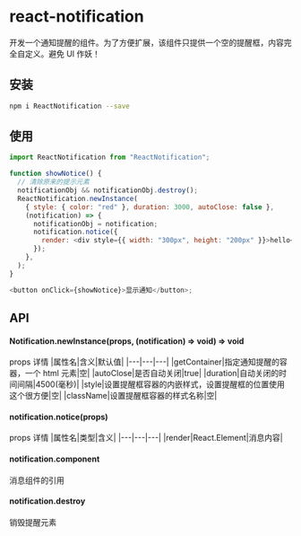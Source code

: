 # react-notification

开发一个通知提醒的组件。为了方便扩展，该组件只提供一个空的提醒框，内容完全自定义。避免 UI 作妖！

## 安装

```bash
npm i ReactNotification --save
```

## 使用

```js
import ReactNotification from "ReactNotification";

function showNotice() {
  // 清除原来的提示元素
  notificationObj && notificationObj.destroy();
  ReactNotification.newInstance(
    { style: { color: "red" }, duration: 3000, autoClose: false },
    (notification) => {
      notificationObj = notification;
      notification.notice({
        render: <div style={{ width: "300px", height: "200px" }}>hello</div>,
      });
    },
  );
}

<button onClick={showNotice}>显示通知</button>;
```

## API

#### Notification.newInstance(props, (notification) => void) => void

props 详情
|属性名|含义|默认值|
|---|---|---|
|getContainer|指定通知提醒的容器，一个 html 元素|空|
|autoClose|是否自动关闭|true|
|duration|自动关闭的时间间隔|4500(毫秒)|
|style|设置提醒框容器的内嵌样式，设置提醒框的位置使用这个很方便|空|
|className|设置提醒框容器的样式名称|空|

#### notification.notice(props)

props 详情
|属性名|类型|含义|
|---|---|---|
|render|React.Element|消息内容|

#### notification.component

消息组件的引用

#### notification.destroy

销毁提醒元素
